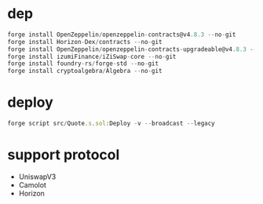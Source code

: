 # dep
```js
forge install OpenZeppelin/openzeppelin-contracts@v4.8.3 --no-git
forge install Horizon-Dex/contracts --no-git
forge install OpenZeppelin/openzeppelin-contracts-upgradeable@v4.8.3 --no-git
forge install izumiFinance/iZiSwap-core --no-git
forge install foundry-rs/forge-std --no-git
forge install cryptoalgebra/Algebra --no-git
```

# deploy
```js
forge script src/Quote.s.sol:Deploy -v --broadcast --legacy
```

# support protocol
- UniswapV3
- Camolot
- Horizon


